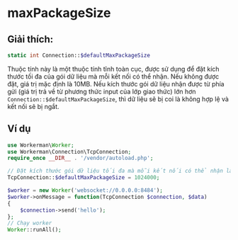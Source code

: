 # maxPackageSize

## Giải thích:
```php
static int Connection::$defaultMaxPackageSize
```

Thuộc tính này là một thuộc tính tĩnh toàn cục, được sử dụng để đặt kích thước tối đa của gói dữ liệu mà mỗi kết nối có thể nhận. Nếu không được đặt, giá trị mặc định là 10MB. Nếu kích thước gói dữ liệu nhận được từ phía gửi (giá trị trả về từ phương thức input của lớp giao thức) lớn hơn ```Connection::$defaultMaxPackageSize```, thì dữ liệu sẽ bị coi là không hợp lệ và kết nối sẽ bị ngắt.

## Ví dụ

```php
use Workerman\Worker;
use Workerman\Connection\TcpConnection;
require_once __DIR__ . '/vendor/autoload.php';

// Đặt kích thước gói dữ liệu tối đa mà mỗi kết nối có thể nhận là 1024000 byte
TcpConnection::$defaultMaxPackageSize = 1024000;

$worker = new Worker('websocket://0.0.0.0:8484');
$worker->onMessage = function(TcpConnection $connection, $data)
{
    $connection->send('hello');
};
// Chạy worker
Worker::runAll();
```
